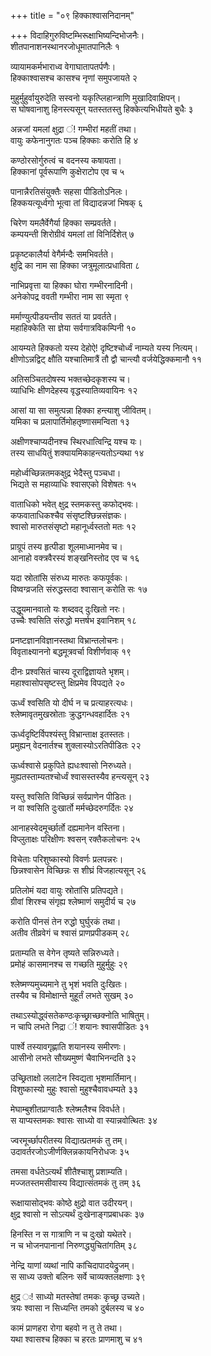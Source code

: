 +++
title = "०९ हिक्काश्वासनिदानम्"

+++
विदाहिगुरुविष्टम्भिरूक्षाभिष्यन्दिभोजनैः।  
शीतपानाशनस्थानरजोधूमातपानिलैः १

व्यायामकर्मभाराध्व वेगाघातापतर्पणैः।  
हिक्काश्वासश्च कासश्च नृणां समुपजायते २

मुहुर्मुहुर्वायुरुदेति सस्वनो यकृत्प्लिहान्त्राणि मुखादिवाक्षिपन्।  
स घोषवानाशु हिनस्त्यसून् यतस्ततस्तु हिक्केत्यभिधीयते बुधैः ३

अन्नजां यमलां क्षुद्रा ं\! गम्भीरां महतीं तथा।  
वायुः कफेनानुगतः पञ्च हिक्काः करोति हि ४

कण्ठोरसोर्गुरुत्वं च वदनस्य कषायता।  
हिक्कानां पूर्वरूपाणि कुक्षेराटोप एव च ५

पानान्नैरतिसंयुक्तैः सहसा पीडितोऽनिलः।  
हिक्कयत्यूर्ध्वगो भूत्वा तां विद्यादन्नजां भिषक् ६

चिरेण यमलैर्वेगैर्या हिक्का सम्प्रवर्तते।  
कम्पयन्ती शिरोग्रीवं यमलां तां विनिर्दिशेत् ७

प्रकृष्टकालैर्या वेगैर्मन्दैः समभिवर्तते।  
क्षुद्रि का नाम सा हिक्का जत्रुमूलात्प्रधाविता ८

नाभिप्रवृत्ता या हिक्का घोरा गम्भीरनादिनी।  
अनेकोपद्र ववती गम्भीरा नाम सा स्मृता ९

मर्माण्युत्पीडयन्तीव सततं या प्रवर्तते।  
महाहिक्केति सा ज्ञेया सर्वगात्रविकम्पिनी १०

आयम्यते हिक्कतो यस्य देहोऐ\! दृष्टिश्चोर्ध्वं नाम्यते यस्य नित्यम्।  
क्षीणोऽन्नद्विट् क्षौति यश्चातिमात्रैं तौ द्वौ चान्त्यौ
वर्जयेद्धिक्कमानौ ११

अतिसञ्चितदोषस्य भक्तच्छेदकृशस्य च।  
व्याधिभिः क्षीणदेहस्य वृद्धस्यातिव्यवायिनः १२

आसां या सा समुत्पन्ना हिक्का हन्त्याशु जीवितम्।  
यमिका च प्रलापार्तिमोहतृष्णासमन्विता १३

अक्षीणश्चाप्यदीनश्च स्थिरधात्विन्द्रि यश्च यः।  
तस्य साधयितुं शक्यायमिकाहन्त्यतोऽन्यथा १४

महोर्ध्वच्छिन्नतमकक्षुद्र भेदैस्तु पञ्चधा।  
भिद्यते स महाव्याधिः श्वासएको विशेषतः १५

वाताधिको भवेत् क्षुद्र स्तमकस्तु कफोद्भवः।  
कफवाताधिकश्चैव संसृष्टश्छिन्नसंज्ञकः।  
श्वासो मारुतसंसृष्टो महानूर्ध्वस्ततो मतः १२

प्राग्रूपं तस्य हृत्पीडा शूलमाध्मानमेव च।  
आनाहो वक्त्रवैरस्यं शङ्खनिस्तोद एव च १६

यदा स्रोतांसि संरुध्य मारुतः कफपूर्वकः।  
विष्वग्व्रजति संरुद्धस्तदा श्वासान् करोति सः १७

उद्धूयमानवातो यः शब्दवद् दुःखितो नरः।  
उच्चैः श्वसिति संरुद्धो मत्तर्षभ इवानिशम् १८

प्रनष्टज्ञानविज्ञानस्तथा विभ्रान्तलोचनः।  
विवृताक्ष्याननो बद्धमूत्रवर्चा विशीर्णवाक् १९

दीनः प्रश्वसितं चास्य दूराद्विज्ञायते भृशम्।  
महाश्वासोपसृष्टस्तु क्षिप्रमेव विपद्यते २०

ऊर्ध्वं श्वसिति यो दीर्घ न च प्रत्याहरत्यधः।  
श्लेष्मावृतमुखस्रोताः क्रुद्धगन्धवहार्दितः २१

ऊर्ध्वदृष्टिर्विपश्यंस्तु विभ्रान्ताक्ष इतस्ततः।  
प्रमुह्यन् वेदनार्तश्च शुक्लास्योऽरतिपीडितः २२

ऊर्ध्वश्वासे प्रकुपिते ह्यधःश्वासो निरुध्यते।  
मुह्यतस्ताम्यतश्चोर्ध्वं श्वासस्तस्यैव हन्त्यसून् २३

यस्तु श्वसिति विच्छिन्नं सर्वप्राणेन पीडितः।  
न वा श्वसिति दुःखार्तो मर्मच्छेदरुगर्दितः २४

आनाहस्वेदमूर्च्छार्तो दह्यमानेन वस्तिना।  
विप्लुताक्षः परिक्षीणः श्वसन् रक्तैकलोचनः २५

विचेताः परिशुष्कास्यो विवर्णः प्रलपन्नरः।  
छिन्नश्वासेन विच्छिन्नः स शीघ्रं विजहात्यसून् २६

प्रतिलोमं यदा वायुः स्रोतांसि प्रतिपद्यते।  
ग्रीवां शिरश्च संगृह्य श्लेष्माणं समुदीर्य च २७

करोति पीनसं तेन रुद्धो घुर्घुरकं तथा।  
अतीव तीव्रवेगं च श्वासं प्राणप्रपीडकम् २८

प्रताम्यति स वेगेन तृष्यते सन्निरुध्यते।  
प्रमोहं कासमानश्च स गच्छति मुहुर्मुहुः २९

श्लेष्मण्यमुच्यमाने तु भृशं भवति दुःखितः।  
तस्यैव च विमोक्षान्ते मुहूर्तं लभते सुखम् ३०

तथाऽस्योद्ध्वंसतेकण्ठःकृच्छ्राच्छक्नोति भाषितुम्।  
न चापि लभते निद्रा ं\! शयानः श्वासपीडितः ३१

पार्श्वे तस्यावगृह्णाति शयानस्य समीरणः।  
आसीनो लभते सौख्यमुष्णं चैवाभिनन्दति ३२

उच्छ्रिताक्षो ललाटेन स्विद्यता भृशमार्तिमान्।  
विशुष्कास्यो मुहुः श्वासो मुहुश्चैवावधम्यते ३३

मेघाम्बुशीतप्राग्वातैः श्लेष्मलैश्च विवर्धते।  
स याप्यस्तमकः श्वासः साध्यो वा स्यान्नवोत्थितः ३४

ज्वरमूर्च्छापरीतस्य विद्यात्प्रतमकं तु तम्।  
उदावर्तरजोऽजीर्णक्लिन्नकायनिरोधजः ३५

तमसा वर्धतेऽत्यर्थं शीतैश्चाशु प्रशाम्यति।  
मज्जतस्तमसीवास्य विद्यात्संतमकं तु तम् ३६

रूक्षायासोद्भवः कोष्ठे क्षुद्रो वात उदीरयन्।  
क्षुद्र श्वासो न सोऽत्यर्थं दुःखेनाङ्गप्रबाधकः ३७

हिनस्ति न स गात्राणि न च दुःखो यथेतरे।  
न च भोजनपानानां निरुणद्ध्युचितांगतिम् ३८

नेन्द्रि याणां व्यथां नापि कांचिदापादयेद्रुजम्।  
स साध्य उक्तो बलिनः सर्वे चाव्यक्तलक्षणाः ३९

क्षुद्र ः\! साध्यो मतस्तेषां तमकः कृच्छ्र उच्यते।  
त्रयः श्वासा न सिध्यन्ति तमको दुर्बलस्य च ४०

कामं प्राणहरा रोगा बहवो न तु ते तथा।  
यथा श्वासश्च हिक्का च हरतः प्राणमाशु च ४१
